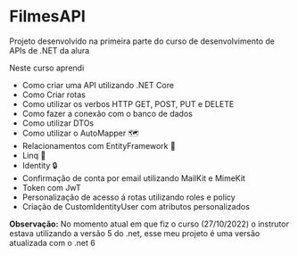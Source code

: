 # FilmesAPI
Projeto desenvolvido na primeira parte do curso de desenvolvimento de APIs de .NET da alura

Neste curso aprendi
 - Como criar uma API utilizando .NET Core
 - Como Criar rotas
 - Como utilizar os verbos HTTP GET, POST, PUT e DELETE
 - Como fazer a conexão com o banco de dados
 - Como utilizar DTOs
 - Como utilizar o AutoMapper 🗺
 - Relacionamentos com EntityFramework 🎲
 - Linq 🎲
 - Identity 🔒
 - Confirmação de conta por email utilizando MailKit e MimeKit
 - Token com JwT
 - Personalização de acesso á rotas utilizando roles e policy
 - Criação de CustomIdentityUser com atributos personalizados

**Observação:** No momento atual em que fiz o curso (27/10/2022) o instrutor estava utilizando a versão 5 do .net, esse meu projeto é uma versão atualizada com o .net 6
